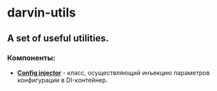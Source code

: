 # darvin-utils

## A set of useful utilities.

### Компоненты:

- [**Config injector**](Resources/doc/config_injector.md) - класс, осуществляющий инъекцию параметров конфигурации в
 DI-контейнер.
